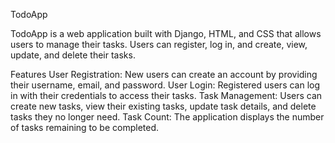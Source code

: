 TodoApp

TodoApp is a web application built with Django, HTML, and CSS that allows users to manage their tasks. Users can register,
log in, and create, view, update, and delete their tasks.

Features
User Registration: New users can create an account by providing their username, email, and password.
User Login: Registered users can log in with their credentials to access their tasks.
Task Management: Users can create new tasks, view their existing tasks, update task details, and delete tasks they no longer need.
Task Count: The application displays the number of tasks remaining to be completed.
